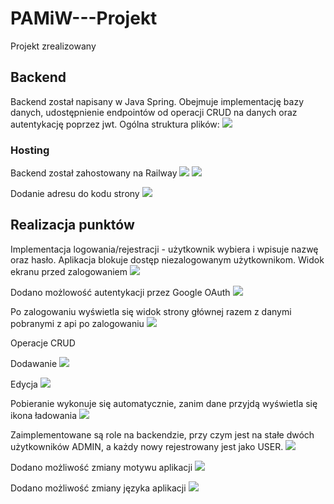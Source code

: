 # PAMiW---Projekt
Projekt zrealizowany

## Backend

Backend został napisany w Java Spring. Obejmuje implementację bazy danych, udostępnienie endpointów od operacji CRUD na danych oraz autentykację poprzez jwt.
Ogólna struktura plików:
![](img/backend_pliki.png) 

### Hosting
Backend został zahostowany na Railway
![](img/railway_hosting.png)
![](img/adres_hosta.png)

Dodanie adresu do kodu strony
![](img/link_do_api.png)

## Realizacja punktów

Implementacja logowania/rejestracji - użytkownik wybiera i wpisuje nazwę oraz hasło. Aplikacja blokuje dostęp niezalogowanym użytkownikom.
Widok ekranu przed zalogowaniem
![](img/front_bez_logowanie.png)

Dodano możlowość autentykacji przez Google OAuth
![](img/oauth.png)

Po zalogowaniu wyświetla się widok strony głównej razem z danymi pobranymi z api po zalogowaniu
![](img/front_zalogowany.png)

Operacje CRUD

Dodawanie
![](img/dodawanie.png)

Edycja
![](img/edycja.png)

Pobieranie wykonuje się automatycznie, zanim dane przyjdą wyświetla się ikona ładowania
![](img/ikona_ladowania.png)

Zaimplementowane są role na backendzie, przy czym jest na stałe dwóch użytkowników ADMIN, a każdy nowy rejestrowany jest jako USER.
![](img/rola.png)

Dodano możliwość zmiany motywu aplikacji
![](img/ciemny_motyw.png)

Dodano możliwość zmiany języka aplikacji
![](img/zmiana_jezyka.png)
